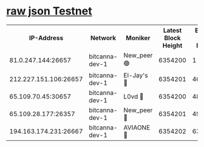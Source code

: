 [raw json Testnet](https://rpc-check.bcat.stavr.tech/bcat/rpc-bcat-result.json)
=


<table><tr><th>IP-Address</th><th>Network</th><th>Moniker</th><th>Latest Block Height</th><th>Earliest Block Height</th><th>Catching Up</th><th>Tx Index</th><th>Voting Power</th><th>Scan Time</th></tr><tr><td>81.0.247.144:26657</td><td>bitcanna-dev-1</td><td>New_peer 🟢</td><td>6354200</td><td>1</td><td>False</td><td>on</td><td>0</td><td>2024-02-08T20:57:25.389637654UTC</td></tr><tr><td>212.227.151.106:26657</td><td>bitcanna-dev-1</td><td>El-Jay's 🔴</td><td>6354201</td><td>4670391</td><td>False</td><td>on</td><td>2218164</td><td>2024-02-08T20:57:30.114529429UTC</td></tr><tr><td>65.109.70.45:30657</td><td>bitcanna-dev-1</td><td>L0vd 🔴</td><td>6354200</td><td>4828155</td><td>False</td><td>on</td><td>307920</td><td>2024-02-08T20:57:25.698829181UTC</td></tr><tr><td>65.109.28.177:26357</td><td>bitcanna-dev-1</td><td>New_peer 🔴</td><td>6354201</td><td>4952911</td><td>False</td><td>on</td><td>2237067</td><td>2024-02-08T20:57:30.470271649UTC</td></tr><tr><td>194.163.174.231:26667</td><td>bitcanna-dev-1</td><td>AVIAONE 🔴</td><td>6354202</td><td>6340961</td><td>False</td><td>on</td><td>1949865</td><td>2024-02-08T20:57:37.055680643UTC</td></tr></table>